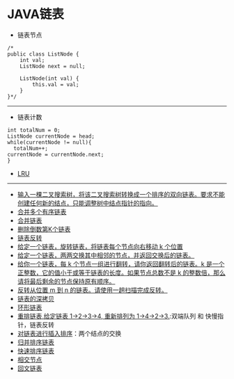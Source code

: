 # JAVA链表
+ 链表节点
```
/*
public class ListNode {
    int val;
    ListNode next = null;

    ListNode(int val) {
        this.val = val;
    }
}*/
```
------------------------------
+ 链表计数
```
int totalNum = 0;
ListNode currentNode = head;
while(currentNode != null){
  totalNum++;
currentNode = currentNode.next;
}
```
+ [LRU](https://github.com/jikwjjw/JAVA-DataStructure/blob/LinkNode/LRU.java)
---------------------------
+ [输入一棵二叉搜索树，将该二叉搜索树转换成一个排序的双向链表。要求不能创建任何新的结点，只能调整树中结点指针的指向。](https://github.com/jikwjjw/JAVA-DataStructure/blob/LinkNode/Clone.java)
+ [合并多个有序链表](https://github.com/jikwjjw/JAVA-DataStructure/blob/LinkNode/MergeKLists.java)
+ [合并链表](https://github.com/jikwjjw/JAVA-DataStructure/blob/LinkNode/ListNodeMerge.java)
+ [删除倒数第K个链表](https://github.com/jikwjjw/JAVA-DataStructure/blob/LinkNode/ListNodeMerge.java)
+ [链表反转](https://github.com/jikwjjw/JAVA-DataStructure/blob/LinkNode/ReverseList.java)
+ [给定一个链表，旋转链表，将链表每个节点向右移动 k 个位置](https://github.com/jikwjjw/JAVA-DataStructure/blob/LinkNode/RotateRight.java)
+ [给定一个链表，两两交换其中相邻的节点，并返回交换后的链表。](https://github.com/jikwjjw/JAVA-DataStructure/blob/LinkNode/SwapPairs.java)
+ [给你一个链表，每 k 个节点一组进行翻转，请你返回翻转后的链表。k 是一个正整数，它的值小于或等于链表的长度。如果节点总数不是 k 的整数倍，那么请将最后剩余的节点保持原有顺序。](https://github.com/jikwjjw/JAVA-DataStructure/blob/LinkNode/reverseKGroup.java)
+ [反转从位置 m 到 n 的链表。请使用一趟扫描完成反转。](https://github.com/jikwjjw/JAVA-DataStructure/blob/LinkNode/reverseBetween.java)
+ [链表的深拷贝](https://github.com/jikwjjw/JAVA-DataStructure/blob/LinkNode/CopyRandomList.java)
+ [环形链表](https://github.com/jikwjjw/JAVA-DataStructure/blob/LinkNode/DetectCycle.java)
+ [重排链表,给定链表 1->2->3->4, 重新排列为 1->4->2->3.](https://github.com/jikwjjw/JAVA-DataStructure/blob/LinkNode/ReorderList.java):双端队列 和 快慢指针，链表反转
+ [对链表进行插入排序](https://github.com/jikwjjw/JAVA-DataStructure/blob/LinkNode/InsertionSortList.java)：两个结点的交换
+ [归并排序链表](https://github.com/jikwjjw/JAVA-DataStructure/blob/LinkNode/SortList.java)
+ [快速排序链表](https://github.com/jikwjjw/JAVA-DataStructure/blob/LinkNode/QuickSortList.java)
+ [相交节点](https://github.com/jikwjjw/JAVA-DataStructure/blob/LinkNode/GetIntersectionNode.java)
+ [回文链表](https://github.com/jikwjjw/JAVA-DataStructure/blob/LinkNode/IsPalindrome.java)

